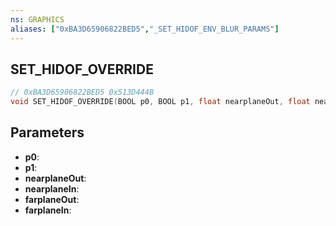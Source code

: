 ```yaml
---
ns: GRAPHICS
aliases: ["0xBA3D65906822BED5","_SET_HIDOF_ENV_BLUR_PARAMS"]
---
```

## SET_HIDOF_OVERRIDE

```c
// 0xBA3D65906822BED5 0x513D444B
void SET_HIDOF_OVERRIDE(BOOL p0, BOOL p1, float nearplaneOut, float nearplaneIn, float farplaneOut, float farplaneIn);
```

## Parameters
* **p0**: 
* **p1**: 
* **nearplaneOut**: 
* **nearplaneIn**: 
* **farplaneOut**: 
* **farplaneIn**: 

